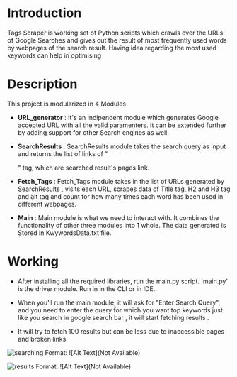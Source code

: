 # Introduction

Tags Scraper is working set of Python scripts which crawls over the URLs of Google Searches and gives out the result of most frequently used words by webpages of the search result. Having idea regarding the most used keywords can help in optimising 

# Description

This project is modularized in 4 Modules

- **URL_generator** : It's an indipendent module which generates Google accepted URL with all the valid paramenters. It can be extended further by adding support for other Search engines as well.

- **SearchResults** : SearchResults module takes the search query as input and returns the list of links  of "<div>" tag, which are  searched result's pages link.

- **Fetch_Tags** : Fetch_Tags module takes in the list of URLs generated by SearchResults , visits each URL, scrapes data of Title tag, H2 and H3 tag and alt tag and count for how many times each word has been used in different webpages.

- **Main** : Main module is what we need to interact with. It combines the functionality of other three modules into 1 whole. The data generated is Stored in KwywordsData.txt file.

# Working 

- After installing all the required libraries, run the main.py script. 'main.py' is
the driver module. Run in in the CLI or in IDE.

- When you'll run the main module, it will ask for "Enter Search Query", and you need to enter the query for which you want top keywords just like you search in google search bar , it will start fetching results . 

- It will try to fetch 100 results but can be less due to inaccessible pages and broken links

![searching](/home/froggy/Programs/Hacktoberfest/Rotten-Scripts/Python/Tags_Scraper/query.png)
Format: ![Alt Text](Not Available)

![results](/home/froggy/Programs/Hacktoberfest/Rotten-Scripts/Python/Tags_Scraper/result.png)
Format: ![Alt Text](Not Available)
